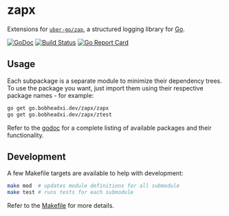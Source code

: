 # zapx

Extensions for [`uber-go/zap`](https://github.com/uber-go/zap), a structured
logging library for [Go](https://golang.org/).

[![GoDoc](https://godoc.org/go.bobheadxi.dev/zapx?status.svg)](https://godoc.org/go.bobheadxi.dev/zapx)
[![Build Status](https://dev.azure.com/bobheadxi/bobheadxi/_apis/build/status/bobheadxi.zapx?branchName=master)](https://dev.azure.com/bobheadxi/bobheadxi/_build/latest?definitionId=6&branchName=master)
[![Go Report Card](https://goreportcard.com/badge/go.bobheadxi.dev/zapx)](https://goreportcard.com/report/go.bobheadxi.dev/zapx)

## Usage

Each subpackage is a separate module to minimize their dependency trees. To use
the package you want, just import them using their respective package names -
for example:

```sh
go get go.bobheadxi.dev/zapx/zapx
go get go.bobheadxi.dev/zapx/ztest
```

Refer to the [godoc](https://godoc.org/go.bobheadxi.dev/zapx) for a complete
listing of available packages and their functionality.

## Development

A few Makefile targets are available to help with development:

```sh 
make mod  # updates module definitions for all submodule
make test # runs tests for each submodule
```

Refer to the [Makefile](./Makefile) for more details.
